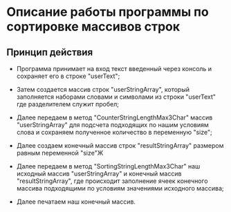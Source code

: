 # Описание работы программы по сортировке массивов строк
## Принцип действия
- Программа принимает на вход текст введенный через консоль и сохраняет его в строке "userText";

- Затем создается массив строк "userStringArray", который заполняется наборами словами и символами из строки "userText" где разделителем служит пробел;

- Далее передаем в метод "CounterStringLengthMax3Char" массив "userStringArray" для подсчета подходящих по нашим условиям слова и сохраняем полученное количество в переменную "size";

- Далее создаем конечный массив строк "resultStringArray" размером равным переменной "size"Ж

- Далее передаем в метод "SortingStringLengthMax3Char" наш исходный массив "userStringArray" и конечный массив "resultStringArray", где происходит заполнение ячеек конечного массива подходящими по условиям значениями исходного массива;

- Далее печатаем наш конечный массив.

